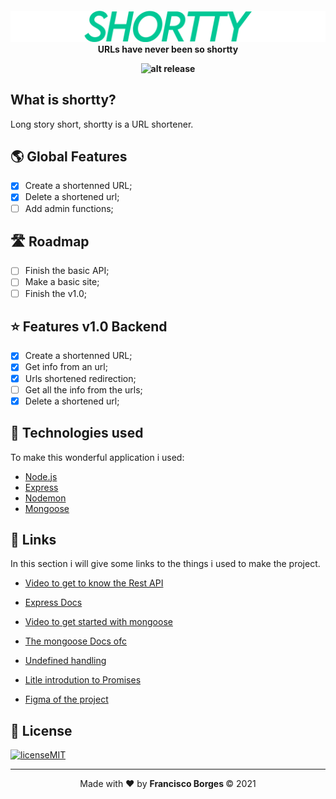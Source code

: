 <h4 align="center">

<img src="./Images/shorttyLogo.png"/>
 <b>URLs have never been so shortty</b>
 
 ![alt release](https://img.shields.io/github/v/release/jeferson-sb/be-the-hero?style=flat-square)
</h4>

## What is shortty?
Long story short, shortty is a URL shortener.

## 🌎 Global Features
- [x] Create a shortenned URL;
- [x] Delete a shortened url;
- [ ] Add admin functions;
  
## 🛣️ Roadmap
- [ ] Finish the basic API;
- [ ] Make a basic site;
- [ ] Finish the v1.0;

## :star: Features v1.0 Backend
- [x] Create a shortenned URL;
- [x] Get info from an url;
- [x] Urls shortened redirection;
- [ ] Get all the info from the urls;
- [x] Delete a shortened url;

## :rocket: Technologies used

To make this wonderful application i used:
- [Node.js](https://nodejs.org/en/)
- [Express](https://expressjs.com)
- [Nodemon](https://www.npmjs.com/package/nodemon)
- [Mongoose](https://mongoosejs.com/)

## 🔗 Links

In this section i will give some links to the things i used to make the project.
- [Video to get to know the Rest API](https://youtu.be/vjf774RKrLc)
- [Express Docs](https://expressjs.com/en/4x/api.html)
- [Video to get started with mongoose](https://youtu.be/bxsemcrY4gQ)
- [The mongoose Docs ofc](https://mongoosejs.com/docs/api.html)
- [Undefined handling](https://dmitripavlutin.com/7-tips-to-handle-undefined-in-javascript/)
- [Litle introdution to Promises](https://www.geeksforgeeks.org/javascript-promises/)


- [Figma of the project](https://www.figma.com/file/5G57p1jxygvVJwX7NJR4KA/Shortty?node-id=0%3A1)

## :memo: License

[![licenseMIT](https://img.shields.io/badge/license-MIT-green)](https://choosealicense.com/licenses/mit/)

---

<p align="center">Made with ❤️ by <strong>Francisco Borges </strong> © 2021</p> 
